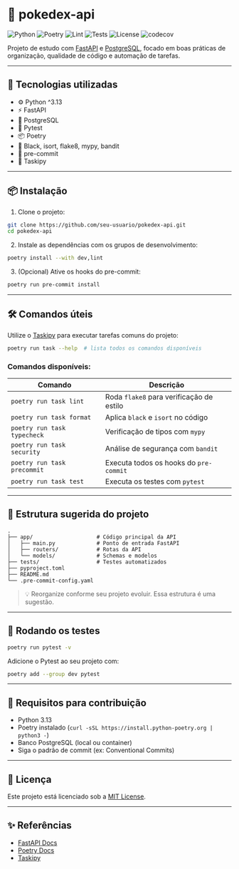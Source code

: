 # 🧬 pokedex-api

![Python](https://img.shields.io/badge/python-^3.13-blue)
![Poetry](https://img.shields.io/badge/poetry-1.8.0+-blueviolet)
![Lint](https://github.com/seu-usuario/pokedex-api/actions/workflows/lint.yml/badge.svg)
![Tests](https://github.com/seu-usuario/pokedex-api/actions/workflows/tests.yml/badge.svg)
![License](https://img.shields.io/github/license/seu-usuario/pokedex-api)
![codecov](https://codecov.io/gh/seu-usuario/pokedex-api/branch/main/graph/badge.svg)

Projeto de estudo com [FastAPI](https://fastapi.tiangolo.com/) e [PostgreSQL](https://www.postgresql.org/), focado em boas práticas de organização, qualidade de código e automação de tarefas.

---

## 🚀 Tecnologias utilizadas

- ⚙️ Python ^3.13
- ⚡ FastAPI
- 🐘 PostgreSQL
- 🧪 Pytest
- 📦 Poetry
- 🧹 Black, isort, flake8, mypy, bandit
- 🔁 pre-commit
- 🔧 Taskipy

---

## 📦 Instalação

1. Clone o projeto:

```bash
git clone https://github.com/seu-usuario/pokedex-api.git
cd pokedex-api
```

2. Instale as dependências com os grupos de desenvolvimento:

```bash
poetry install --with dev,lint
```

3. (Opcional) Ative os hooks do pre-commit:

```bash
poetry run pre-commit install
```

---

## 🛠️ Comandos úteis

Utilize o [Taskipy](https://github.com/illBeRoy/taskipy) para executar tarefas comuns do projeto:

```bash
poetry run task --help  # lista todos os comandos disponíveis
```

### Comandos disponíveis:

| Comando                     | Descrição                                |
|-----------------------------|------------------------------------------|
| `poetry run task lint`      | Roda `flake8` para verificação de estilo |
| `poetry run task format`    | Aplica `black` e `isort` no código       |
| `poetry run task typecheck` | Verificação de tipos com `mypy`          |
| `poetry run task security`  | Análise de segurança com `bandit`        |
| `poetry run task precommit` | Executa todos os hooks do `pre-commit`   |
| `poetry run task test`      | Executa os testes com `pytest`           |

---

## 🧪 Estrutura sugerida do projeto

```
.
├── app/                    # Código principal da API
│   ├── main.py             # Ponto de entrada FastAPI
│   ├── routers/            # Rotas da API
│   └── models/             # Schemas e modelos
├── tests/                  # Testes automatizados
├── pyproject.toml
├── README.md
└── .pre-commit-config.yaml
```

> 💡 Reorganize conforme seu projeto evoluir. Essa estrutura é uma sugestão.

---

## 🧪 Rodando os testes

```bash
poetry run pytest -v
```

Adicione o Pytest ao seu projeto com:

```bash
poetry add --group dev pytest
```

---

## 📌 Requisitos para contribuição

- Python 3.13
- Poetry instalado (`curl -sSL https://install.python-poetry.org | python3 -`)
- Banco PostgreSQL (local ou container)
- Siga o padrão de commit (ex: Conventional Commits)

---

## 📄 Licença

Este projeto está licenciado sob a [MIT License](LICENSE).

---

## ✨ Referências

- [FastAPI Docs](https://fastapi.tiangolo.com/)
- [Poetry Docs](https://python-poetry.org/docs/)
- [Taskipy](https://github.com/illBeRoy/taskipy)